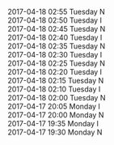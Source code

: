 2017-04-18 02:55 Tuesday  N  
2017-04-18 02:50 Tuesday  I  
2017-04-18 02:45 Tuesday  N  
2017-04-18 02:40 Tuesday  I  
2017-04-18 02:35 Tuesday  N  
2017-04-18 02:30 Tuesday  I  
2017-04-18 02:25 Tuesday  N  
2017-04-18 02:20 Tuesday  I  
2017-04-18 02:15 Tuesday  N  
2017-04-18 02:10 Tuesday  I  
2017-04-18 02:00 Tuesday  N  
2017-04-17 20:05 Monday  I  
2017-04-17 20:00 Monday  N  
2017-04-17 19:35 Monday  I  
2017-04-17 19:30 Monday  N  
